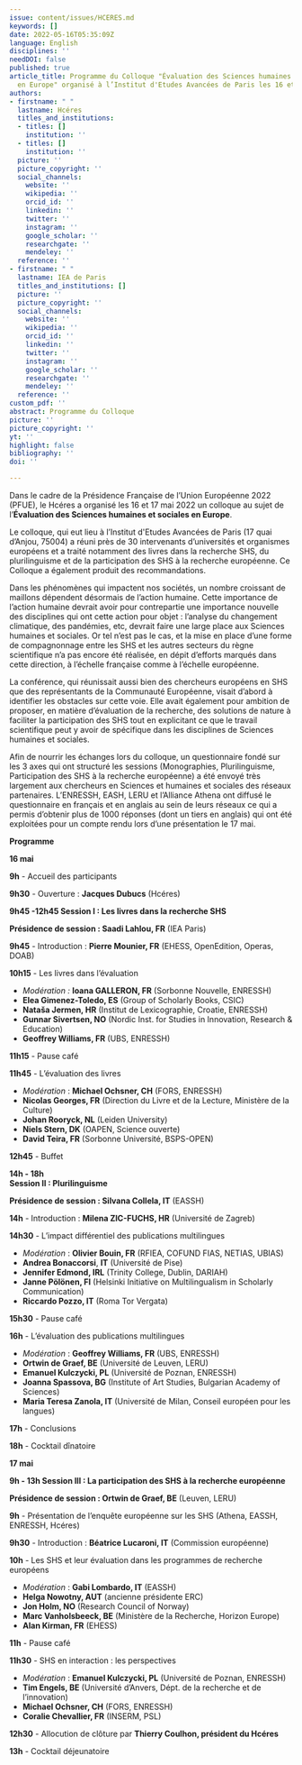 ```yaml
---
issue: content/issues/HCERES.md
keywords: []
date: 2022-05-16T05:35:09Z
language: English
disciplines: ''
needDOI: false
published: true
article_title: Programme du Colloque "Évaluation des Sciences humaines et sociales
  en Europe" organisé à l’Institut d'Etudes Avancées de Paris les 16 et 17 mai 2022
authors:
- firstname: " "
  lastname: Hcéres
  titles_and_institutions:
  - titles: []
    institution: ''
  - titles: []
    institution: ''
  picture: ''
  picture_copyright: ''
  social_channels:
    website: ''
    wikipedia: ''
    orcid_id: ''
    linkedin: ''
    twitter: ''
    instagram: ''
    google_scholar: ''
    researchgate: ''
    mendeley: ''
  reference: ''
- firstname: " "
  lastname: IEA de Paris
  titles_and_institutions: []
  picture: ''
  picture_copyright: ''
  social_channels:
    website: ''
    wikipedia: ''
    orcid_id: ''
    linkedin: ''
    twitter: ''
    instagram: ''
    google_scholar: ''
    researchgate: ''
    mendeley: ''
  reference: ''
custom_pdf: ''
abstract: Programme du Colloque
picture: ''
picture_copyright: ''
yt: ''
highlight: false
bibliography: ''
doi: ''

---
```

Dans le cadre de la Présidence Française de l’Union Européenne 2022 (PFUE), le Hcéres a organisé les 16 et 17 mai 2022 un colloque au sujet de l’**Évaluation des Sciences humaines et sociales en Europe**.

Le colloque, qui eut lieu à l’Institut d'Etudes Avancées de Paris (17 quai d’Anjou, 75004) a réuni près de 30 intervenants d’universités et organismes européens et a traité notamment des livres dans la recherche SHS, du plurilinguisme et de la participation des SHS à la recherche européenne. Ce Colloque a également produit des recommandations.

Dans les phénomènes qui impactent nos sociétés, un nombre croissant de maillons dépendent désormais de l’action humaine. Cette importance de l’action humaine devrait avoir pour contrepartie une importance nouvelle des disciplines qui ont cette action pour objet : l’analyse du changement climatique, des pandémies, etc, devrait faire une large place aux Sciences humaines et sociales. Or tel n’est pas le cas, et la mise en place d’une forme de compagnonnage entre les SHS et les autres secteurs du règne scientifique n’a pas encore été réalisée, en dépit d’efforts marqués dans cette direction, à l’échelle française comme à l’échelle européenne.

La conférence, qui réunissait aussi bien des chercheurs européens en SHS que des représentants de la Communauté Européenne, visait d’abord à identifier les obstacles sur cette voie. Elle avait également pour ambition de proposer, en matière d’évaluation de la recherche, des solutions de nature à faciliter la participation des SHS tout en explicitant ce que le travail scientifique peut y avoir de spécifique dans les disciplines de Sciences humaines et sociales.

Afin de nourrir les échanges lors du colloque, un questionnaire fondé sur les 3 axes qui ont structuré les sessions (Monographies, Plurilinguisme, Participation des SHS à la recherche européenne) a été envoyé très largement aux chercheurs en Sciences et humaines et sociales des réseaux partenaires. L’ENRESSH, EASH, LERU et l’Alliance Athena ont diffusé le questionnaire en français et en anglais au sein de leurs réseaux ce qui a permis d’obtenir plus de 1000 réponses (dont un tiers en anglais) qui ont été exploitées pour un compte rendu lors d’une présentation le 17 mai.

**Programme**

**16 mai**

**9h** - Accueil des participants

**9h30** - Ouverture : **Jacques Dubucs** (Hcéres)

**9h45 -12h45
Session I : Les livres dans la recherche SHS**

**Présidence de session : Saadi Lahlou, FR** (IEA Paris)

**9h45** - Introduction : **Pierre Mounier, FR** (EHESS, OpenEdition, Operas, DOAB)

**10h15** - Les livres dans l’évaluation

* _Modération :_ **Ioana GALLERON, FR** (Sorbonne Nouvelle, ENRESSH)
* **Elea Gimenez-Toledo, ES** (Group of Scholarly Books, CSIC)
* **Nataša Jermen, HR** (Institut de Lexicographie, Croatie, ENRESSH)
* **Gunnar Sivertsen, NO** (Nordic Inst. for Studies in Innovation, Research & Education)
* **Geoffrey Williams, FR** (UBS, ENRESSH)

**11h15** - Pause café

**11h45** - L’évaluation des livres

* _Modération_ : **Michael Ochsner, CH** (FORS, ENRESSH)
* **Nicolas Georges, FR** (Direction du Livre et de la Lecture, Ministère de la Culture)
* **Johan Rooryck, NL** (Leiden University)
* **Niels Stern, DK** (OAPEN, Science ouverte)
* **David Teira, FR** (Sorbonne Université, BSPS-OPEN)

**12h45** - Buffet

**14h - 18h  
Session II : Plurilinguisme**

**Présidence de session : Silvana Collela, IT** (EASSH)

**14h** - Introduction : **Milena ZIC-FUCHS, HR** (Université de Zagreb)

**14h30** - L’impact différentiel des publications multilingues

* _Modération_ : **Olivier Bouin, FR** (RFIEA, COFUND FIAS, NETIAS, UBIAS)
* **Andrea Bonaccorsi**, **IT** (Université de Pise)
* **Jennifer Edmond, IRL** (Trinity College, Dublin, DARIAH)
* **Janne Pölönen, FI** (Helsinki Initiative on Multilingualism in Scholarly Communication)
* **Riccardo Pozzo, IT** (Roma Tor Vergata)

**15h30** - Pause café

**16h** - L’évaluation des publications multilingues

* _Modération_ : **Geoffrey Williams, FR** (UBS, ENRESSH)
* **Ortwin de Graef, BE** (Université de Leuven, LERU)
* **Emanuel Kulczycki, PL** (Université de Poznan, ENRESSH)
* **Joanna Spassova, BG** (Institute of Art Studies, Bulgarian Academy of Sciences)
* **Maria Teresa Zanola, IT** (Université de Milan, Conseil européen pour les langues)

**17h** - Conclusions

**18h** - Cocktail dînatoire

**17 mai**

**9h - 13h
Session III : La participation des SHS à la recherche européenne**

**Présidence de session : Ortwin de Graef, BE** (Leuven, LERU)

**9h** - Présentation de l’enquête européenne sur les SHS (Athena, EASSH, ENRESSH, Hcéres)

**9h30** - Introduction : **Béatrice Lucaroni, IT** (Commission européenne)

**10h** - Les SHS et leur évaluation dans les programmes de recherche européens

* _Modération_ : **Gabi Lombardo, IT** (EASSH)
* **Helga Nowotny, AUT** (ancienne présidente ERC)
* **Jon Holm, NO** (Research Council of Norway)
* **Marc Vanholsbeeck, BE** (Ministère de la Recherche, Horizon Europe)
* **Alan Kirman, FR** (EHESS)

**11h** - Pause café

**11h30** - SHS en interaction : les perspectives

* _Modération_ : **Emanuel Kulczycki, PL** (Université de Poznan, ENRESSH)
* **Tim Engels, BE** (Université d’Anvers, Dépt. de la recherche et de l’innovation)
* **Michael Ochsner, CH** (FORS, ENRESSH)
* **Coralie Chevallier, FR** (INSERM, PSL)

**12h30** - Allocution de clôture par **Thierry Coulhon, président du Hcéres**

**13h** - Cocktail déjeunatoire